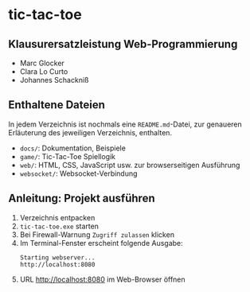 # tic-tac-toe


## Klausurersatzleistung Web-Programmierung
- Marc Glocker
- Clara Lo Curto
- Johannes Schackniß

## Enthaltene Dateien
In jedem Verzeichnis ist nochmals eine `README.md`-Datei, zur genaueren Erläuterung des jeweiligen Verzeichnis, enthalten.
- `docs/`: Dokumentation, Beispiele
- `game/`: Tic-Tac-Toe Spiellogik
- `web/`: HTML, CSS, JavaScript usw. zur browserseitigen Ausführung
- `websocket/`: Websocket-Verbindung

## Anleitung: Projekt ausführen
1. Verzeichnis entpacken
2. `tic-tac-toe.exe` starten
3. Bei Firewall-Warnung `Zugriff zulassen` klicken
4. Im Terminal-Fenster erscheint folgende Ausgabe:
   ```
   Starting webserver...
   http://localhost:8080
   ```
5. URL [http://localhost:8080](http://localhost:8080) im Web-Browser öffnen